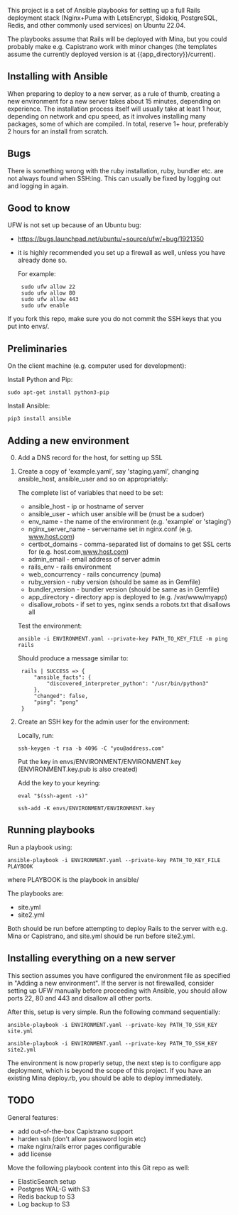 This project is a set of Ansible playbooks for setting up a full Rails
deployment stack (Nginx+Puma with LetsEncrypt, Sidekiq, PostgreSQL,
Redis, and other commonly used services) on Ubuntu 22.04.

The playbooks assume that Rails will be deployed with Mina, but you
could probably make e.g. Capistrano work with minor changes (the
templates assume the currently deployed version is at
{{app_directory}}/current).

Installing with Ansible
-----------------------

When preparing to deploy to a new server, as a rule of thumb, creating
a new environment for a new server takes about 15 minutes, depending
on experience. The installation process itself will usually take at
least 1 hour, depending on network and cpu speed, as it involves
installing many packages, some of which are compiled. In total,
reserve 1+ hour, preferably 2 hours for an install from scratch.

Bugs
----

There is something wrong with the ruby installation, ruby, bundler
etc. are not always found when SSH:ing. This can usually be fixed
by logging out and logging in again.

Good to know
------------

UFW is not set up because of an Ubuntu bug:

 * https://bugs.launchpad.net/ubuntu/+source/ufw/+bug/1921350

 * it is highly recommended you set up a firewall as well, unless you
   have already done so.

   For example:

   ```
    sudo ufw allow 22
    sudo ufw allow 80
    sudo ufw allow 443
    sudo ufw enable
   ```

If you fork this repo, make sure you do not commit
the SSH keys that you put into envs/.

Preliminaries
-------------

On the client machine (e.g. computer used for development):

Install Python and Pip:

`sudo apt-get install python3-pip`

Install Ansible:

`pip3 install ansible`

Adding a new environment
------------------------

0. Add a DNS record for the host, for setting up SSL

1. Create a copy of 'example.yaml', say 'staging.yaml', changing
   ansible_host, ansible_user and so on appropriately:

   The complete list of variables that need to be set:

   * ansible_host - ip or hostname of server
   * ansible_user -  which user ansible will be (must be a sudoer)
   * env_name -  the name of the environment (e.g. 'example' or 'staging')
   * nginx_server_name - servername set in nginx.conf (e.g. www.host.com)
   * certbot_domains - comma-separated list of domains to get SSL certs for
(e.g. host.com,www.host.com)
   * admin_email - email address of server admin
   * rails_env - rails environment
   * web_concurrency - rails concurrency (puma)
   * ruby_version - ruby version (should be same as in Gemfile)
   * bundler_version - bundler version (should be same as in Gemfile)
   * app_directory - directory app is deployed to (e.g. /var/www/myapp)
   * disallow_robots - if set to yes, nginx sends a robots.txt that disallows all

   Test the environment:

   `ansible -i ENVIRONMENT.yaml --private-key PATH_TO_KEY_FILE -m ping rails`

   Should produce a message similar to:

   ```
    rails | SUCCESS => {
        "ansible_facts": {
            "discovered_interpreter_python": "/usr/bin/python3"
        },
        "changed": false,
        "ping": "pong"
    }
   ```
2. Create an SSH key for the admin user for the environment:

   Locally, run:

   `ssh-keygen -t rsa -b 4096 -C "you@address.com"`

   Put the key in envs/ENVIRONMENT/ENVIRONMENT.key (ENVIRONMENT.key.pub is also created)

   Add the key to your keyring:

   `eval "$(ssh-agent -s)"`

   `ssh-add -K envs/ENVIRONMENT/ENVIRONMENT.key`

Running playbooks
-----------------

Run a playbook using:

`ansible-playbook -i ENVIRONMENT.yaml --private-key PATH_TO_KEY_FILE PLAYBOOK`

where PLAYBOOK is the playbook in ansible/

The playbooks are:

 - site.yml
 - site2.yml

Both should be run before attempting to deploy Rails to the server
with e.g. Mina or Capistrano, and site.yml should be run before
site2.yml.

Installing everything on a new server
-------------------------------------

This section assumes you have configured the environment file as
specified in "Adding a new environment". If the server is not
firewalled, consider setting up UFW manually before proceeding with
Ansible, you should allow ports 22, 80 and 443 and disallow all other
ports.

After this, setup is very simple. Run the following command
sequentially:

`ansible-playbook -i ENVIRONMENT.yaml --private-key PATH_TO_SSH_KEY site.yml`

`ansible-playbook -i ENVIRONMENT.yaml --private-key PATH_TO_SSH_KEY site2.yml`

The environment is now properly setup, the next step is to configure
app deployment, which is beyond the scope of this project. If you have
an existing Mina deploy.rb, you should be able to deploy immediately.

TODO
----

General features:

- add out-of-the-box Capistrano support
- harden ssh (don't allow password login etc)
- make nginx/rails error pages configurable
- add license

Move the following playbook content into this Git repo as well:

- ElasticSearch setup
- Postgres WAL-G with S3
- Redis backup to S3
- Log backup to S3
